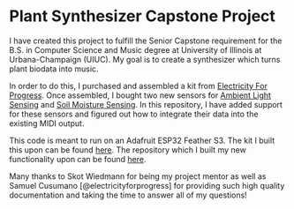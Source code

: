 # Plant Synthesizer Capstone Project
I have created this project to fulfill the Senior Capstone requirement for the B.S. in Computer Science and Music degree at University of Illinois at Urbana-Champaign (UIUC). My goal is to create a synthesizer which turns plant biodata into music. 

In order to do this, I purchased and assembled a kit from [Electricity For Progress](https://electricityforprogress.com/biodata-sonification/).
Once assembled, I bought two new sensors for [Ambient Light Sensing](https://www.adafruit.com/product/4162) and [Soil Moisture Sensing](https://www.adafruit.com/product/4026). In this repository, I have added support for these sensors and figured out how to integrate their data into the existing MIDI output.

This code is meant to run on an Adafruit ESP32 Feather S3. The kit I built this upon can be found [here](https://electricityforprogress.square.site/product/biodata-sonification-diy-kit/17?cs=true&cst=custom). The repository which I built my new functionality upon can be found [here](https://github.com/electricityforprogress/BiodataFeather).

Many thanks to Skot Wiedmann for being my project mentor as well as Samuel Cusumano [@electricityforprogress] for providing such high quality documentation and taking the time to answer all of my questions!
